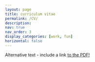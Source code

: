 ```yaml
---
layout: page
title: curriculum vitae
permalink: /CV/
description:
nav: true
nav_order: 3
display_categories: [work, fun]
horizontal: false
---
```


<object data="../assets/pdf/Curriculum_Vitae.pdf" type="application/pdf" width="100%" height="500">
    <p>Alternative text - include a link <a href="https://github.com/ColdFrenzy/coldfrenzy.github.io/blob/master/assets/pdf/Curriculum_Vitae.pdf">to the PDF!</a></p>
</object>


